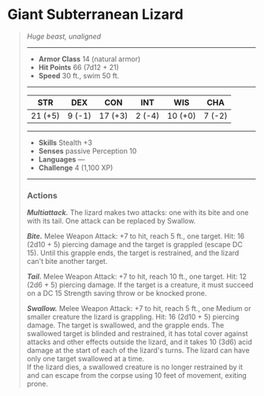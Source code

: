 # Giant Subterranean Lizard
>*Huge beast, unaligned*
>___
>- **Armor Class** 14 (natural armor)
>- **Hit Points** 66 (7d12 + 21)
>- **Speed** 30 ft., swim 50 ft.
>___
>|STR|DEX|CON|INT|WIS|CHA|
>|:---:|:---:|:---:|:---:|:---:|:---:|
>|21 (+5)|9 (-1)|17 (+3)|2 (-4)|10 (+0)|7 (-2)|
>___
>- **Skills** Stealth +3
>- **Senses** passive Perception 10
>- **Languages** —
>- **Challenge** 4 (1,100 XP)
>___
>### Actions
>***Multiattack.*** The lizard makes two attacks: one with its bite and one with its tail. One attack can be replaced by Swallow.  
>
>***Bite.*** Melee Weapon Attack: +7 to hit, reach 5 ft., one target. Hit: 16 (2d10 + 5) piercing damage and the target is grappled (escape DC 15). Until this grapple ends, the target is restrained, and the lizard can't bite another target.  
>
>***Tail.*** Melee Weapon Attack: +7 to hit, reach 10 ft., one target. Hit: 12 (2d6 + 5) piercing damage. If the target is a creature, it must succeed on a DC 15 Strength saving throw or be knocked prone.  
>
>***Swallow.*** Melee Weapon Attack: +7 to hit, reach 5 ft., one Medium or smaller creature the lizard is grappling. Hit: 16 (2d10 + 5) piercing damage. The target is swallowed, and the grapple ends. The swallowed target is blinded and restrained, it has total cover against attacks and other effects outside the lizard, and it takes 10 (3d6) acid damage at the start of each of the lizard's turns. The lizard can have only one target swallowed at a time.  
>If the lizard dies, a swallowed creature is no longer restrained by it and can escape from the corpse using 10 feet of movement, exiting prone.